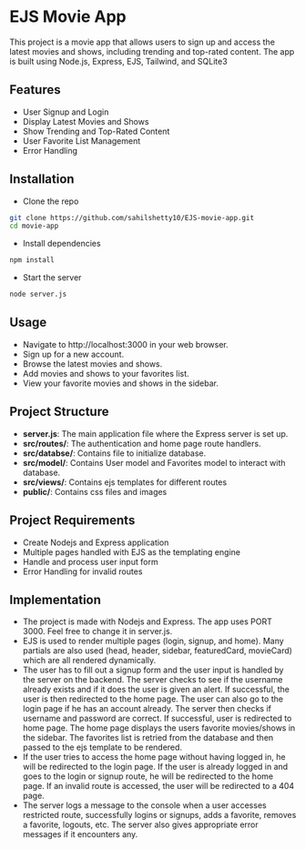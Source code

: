 # EJS Movie App

This project is a movie app that allows users to sign up and access the latest movies and shows, including trending and top-rated content. The app is built using Node.js, Express, EJS, Tailwind, and SQLite3

## Features

- User Signup and Login
- Display Latest Movies and Shows
- Show Trending and Top-Rated Content
- User Favorite List Management
- Error Handling

## Installation

- Clone the repo

```bash
git clone https://github.com/sahilshetty10/EJS-movie-app.git
cd movie-app
```

- Install dependencies

```bash
npm install
```

- Start the server

```bash
node server.js
```

## Usage

- Navigate to http://localhost:3000 in your web browser.
- Sign up for a new account.
- Browse the latest movies and shows.
- Add movies and shows to your favorites list.
- View your favorite movies and shows in the sidebar.

## Project Structure

- **server.js**: The main application file where the Express server is set up.
- **src/routes/**: The authentication and home page route handlers.
- **src/databse/**: Contains file to initialize database.
- **src/model/**: Contains User model and Favorites model to interact with database.
- **src/views/**: Contains ejs templates for different routes
- **public/**: Contains css files and images

## Project Requirements

- Create Nodejs and Express application
- Multiple pages handled with EJS as the templating engine
- Handle and process user input form
- Error Handling for invalid routes

## Implementation

- The project is made with Nodejs and Express. The app uses PORT 3000. Feel free to change it in server.js.
- EJS is used to render multiple pages (login, signup, and home). Many partials are also used (head, header, sidebar, featuredCard, movieCard) which are all rendered dynamically.
- The user has to fill out a signup form and the user input is handled by the server on the backend. The server checks to see if the username already exists and if it does the user is given an alert. If successful, the user is then redirected to the home page.
  The user can also go to the login page if he has an account already. The server then checks if username and password are correct. If successful, user is redirected to home page.
  The home page displays the users favorite movies/shows in the sidebar. The favorites list is retried from the database and then passed to the ejs template to be rendered.
- If the user tries to access the home page without having logged in, he will be redirected to the login page. If the user is already logged in and goes to the login or signup route, he will be redirected to the home page. If an invalid route is accessed, the user will be redirected to a 404 page.
- The server logs a message to the console when a user accesses restricted route, successfully logins or signups, adds a favorite, removes a favorite, logouts, etc. The server also gives appropriate error messages if it encounters any.
